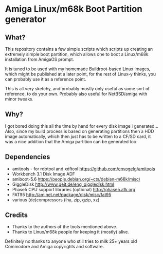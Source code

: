 # Amiga Linux/m68k Boot Partition generator

## What?

This repository contains a few simple scripts which scripts up 
creating an extremely simple boot partition, which allows one
to boot a Linux/m68k installation from AmigaOS prompt.

It is tuned to be used with my homemade Buildroot-based Linux
images, which might be published at a later point, for the
rest of Linux-y thinks, you can probably use it as a reference
point.

This is all very sketchy, and probably mostly only useful as
some sort of reference, to do your own. Probably also useful
for NetBSD/amiga with minor tweaks.

## Why?

I got bored doing this all the time by hand for every disk image
I generated... Also, since my build process is based on generating
partitions then a HDD image automatically, which then just has to
be written to a CF/SD card, it was a nice addition that the Amiga
partition can be generated too.

## Dependencies

* amitools - for rdbtool and xdftool https://github.com/cnvogelg/amitools
* Workbench 3.1 Disk Image ADF
* amiboot-5.6 https://people.debian.org/~cts/debian-m68k/misc/
* GiggleDisk http://www.geit.de/eng_giggledisk.html
* Phase5 CPU support libraries (optional) http://phase5.a1k.org
* FAT95 http://aminet.net/package/disk/misc/fat95
* various (de)compressors (lha, zip, gzip, xz)

## Credits

* Thanks to the authors of the tools mentioned above.
* Thanks to Linux/m68k people for keeping it (mostly) alive.

Definitely no thanks to anyone who still tries to milk 25+
years old Commodore and Amiga copyrights and software.
